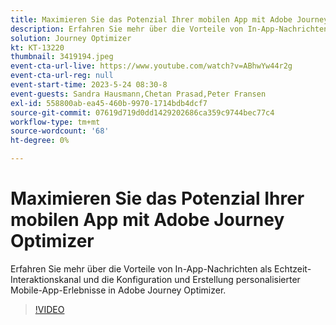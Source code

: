 ```yaml
---
title: Maximieren Sie das Potenzial Ihrer mobilen App mit Adobe Journey Optimizer
description: Erfahren Sie mehr über die Vorteile von In-App-Nachrichten als Echtzeit-Interaktionskanal und die Konfiguration und Erstellung personalisierter Mobile-App-Erlebnisse in Adobe Journey Optimizer.
solution: Journey Optimizer
kt: KT-13220
thumbnail: 3419194.jpeg
event-cta-url-live: https://www.youtube.com/watch?v=ABhwYw44r2g
event-cta-url-reg: null
event-start-time: 2023-5-24 08:30-8
event-guests: Sandra Hausmann,Chetan Prasad,Peter Fransen
exl-id: 558800ab-ea45-460b-9970-1714bdb4dcf7
source-git-commit: 07619d719d0dd1429202686ca359c9744bec77c4
workflow-type: tm+mt
source-wordcount: '68'
ht-degree: 0%

---
```


# Maximieren Sie das Potenzial Ihrer mobilen App mit Adobe Journey Optimizer

Erfahren Sie mehr über die Vorteile von In-App-Nachrichten als Echtzeit-Interaktionskanal und die Konfiguration und Erstellung personalisierter Mobile-App-Erlebnisse in Adobe Journey Optimizer.

>[!VIDEO](https://video.tv.adobe.com/v/3419194/?quality=12&learn=on)

